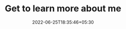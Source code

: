 ---
title: "Get to learn more about me"
date: 2022-06-25T18:35:46+05:30
draft: false
description: |  
  Welcome to my gallery page, where you can learn more about me beyond my technical skills. 🌏
  <br>
  <br>
  Some things I love: <u>Sunset</u> 🌅, <u>Nature</u> 🌵, the <u>Beach and Ocean</u> 🏖️, and taking <u>Aesthetic pictures</u> 📸. 
layout: "gallery"
galleryImages:
 - src: /images/gallery/photo1.JPG
   description: "McWay Falls in Big Sur, California. Big Sur is my ABSOLUTE favorite place on earth. The best feeling is to just drive on highway 1 and enjoy the fresh pacific breeze and sunset view. "
 - src: /images/gallery/photo2.JPG
   description: "Race Point Beach in Provincetown, MA. Woke up at 5am and drove to the beach from the Cape with my friend to catch this beautiful sunrise."
 - src: /images/gallery/photo3.JPG
   description: "Skogafoss Fall in Iceland. What a grand view! Iceland was absolutely beautiful! "
 - src: /images/gallery/photo4.JPG
   description: "The Dyrholaey Cliff in Iceland. The landscape in iceland is just insane."
 - src: /images/gallery/photo5.JPG
   description: "I took a selfie when it started snowing in Boston."
 - src: /images/gallery/photo6.JPG
   description: "Running cause of pure happiness from this beautiful sunset "
 - src: /images/gallery/photo7.JPG
   description: "Best Croissant I've ever had. Thank you Paris. "
 - src: /images/gallery/photo8.JPG
   description: "Drinking Aperol Spritz and waiting for my parents to come out of the Lourve :)"
viewer: true
viewerOptions:
  title: true                 # Display the title of each image if available
  toolbar: true               # Show a toolbar with options like zoom in/out, rotate, etc.
  navbar: true                # Show a navigation bar with thumbnails to easily switch between images
  button: true                # Display a close button on the top right
  fullscreen: true            # Add a fullscreen button to allow users to view images in full screen
  movable: true               # Allow images to be moved within the viewer
  rotatable: true             # Allow images to be rotated
  zoomable: true              # Allow images to be zoomed in/out
  scalable: true              # Allow images to be scaled to fit the screen
  slideOnTouch: true          # Allow users to slide between images using touch (good for mobile devices)
  transition: true            # Enable smooth transitions between images
  keyboard: true              # Allow navigation using keyboard arrows
---